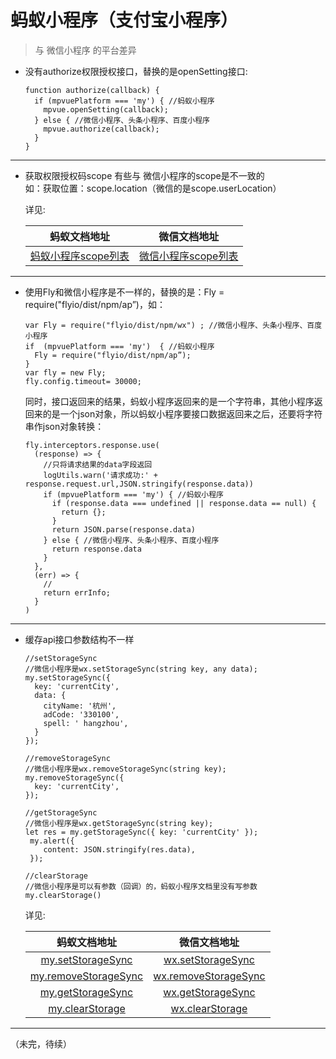 # 蚂蚁小程序（支付宝小程序） 


> 与 微信小程序 的平台差异

* 没有authorize权限授权接口，替换的是openSetting接口:

    ```vue
    function authorize(callback) {
      if (mpvuePlatform === 'my') { //蚂蚁小程序
        mpvue.openSetting(callback);
      } else { //微信小程序、头条小程序、百度小程序
        mpvue.authorize(callback);
      }
    }
    ```

---
  
  
* 获取权限授权码scope 有些与 微信小程序的scope是不一致的  
如：获取位置：scope.location（微信的是scope.userLocation）

  详见:
  
  | 蚂蚁文档地址                                                     | 微信文档地址                                                                                                         |
  |:--------------------------------------------------------------:|:-------------------------------------------------------------------------------------------------------------------:|
  | [蚂蚁小程序scope列表](https://docs.alipay.com/mini/api/xmk3ml#kri9dg)   | [微信小程序scope列表](https://developers.weixin.qq.com/miniprogram/dev/framework/open-ability/authorize.html) |
  
---


  
* 使用Fly和微信小程序是不一样的，替换的是：Fly = require("flyio/dist/npm/ap”)，如：

    ```vue
    var Fly = require("flyio/dist/npm/wx") ; //微信小程序、头条小程序、百度小程序
    if  (mpvuePlatform === 'my')  { //蚂蚁小程序
      Fly = require("flyio/dist/npm/ap”);
    }
    var fly = new Fly;
    fly.config.timeout= 30000;
    ```
  
    同时，接口返回来的结果，蚂蚁小程序返回来的是一个字符串，其他小程序返回来的是一个json对象，所以蚂蚁小程序要接口数据返回来之后，还要将字符串作json对象转换：
    ```vue
    fly.interceptors.response.use(
      (response) => {
        //只将请求结果的data字段返回
        logUtils.warn('请求成功:' + response.request.url,JSON.stringify(response.data))
        if (mpvuePlatform === 'my') { //蚂蚁小程序
          if (response.data === undefined || response.data == null) {
            return {};
          }
          return JSON.parse(response.data)
        } else { //微信小程序、头条小程序、百度小程序
          return response.data
        }
      },
      (err) => {
        //
        return errInfo;
      }
    )
    ```

---

* 缓存api接口参数结构不一样

    ```vue
    //setStorageSync   
    //微信小程序是wx.setStorageSync(string key, any data);
    my.setStorageSync({
      key: 'currentCity',
      data: {
        cityName: '杭州',
        adCode: '330100',
        spell: ' hangzhou',
      }
    });
    ```
    
    ```vue
    //removeStorageSync
    //微信小程序是wx.removeStorageSync(string key);
    my.removeStorageSync({
      key: 'currentCity',
    });
    ```
    
    ```vue
    //getStorageSync
    //微信小程序是wx.getStorageSync(string key);
    let res = my.getStorageSync({ key: 'currentCity' });
     my.alert({
        content: JSON.stringify(res.data),
     });
    ```
    
    ```vue
    //clearStorage
    //微信小程序是可以有参数（回调）的，蚂蚁小程序文档里没有写参数
    my.clearStorage()
    ```
    
    详见:
    
    | 蚂蚁文档地址                                                     | 微信文档地址                                                                                                      |
    |:--------------------------------------------------------------:|:--------------------------------------------------------------------------------------------------------------:|
    | [my.setStorageSync](https://docs.alipay.com/mini/api/cog0du)   | [wx.setStorageSync](https://developers.weixin.qq.com/miniprogram/dev/api/storage/wx.setStorageSync.html)       |
    | [my.removeStorageSync](https://docs.alipay.com/mini/api/ytfrk4)| [wx.removeStorageSync](https://developers.weixin.qq.com/miniprogram/dev/api/storage/wx.removeStorageSync.html) |
    | [my.getStorageSync](https://docs.alipay.com/mini/api/ox0wna)   | [wx.getStorageSync](https://developers.weixin.qq.com/miniprogram/dev/api/storage/wx.getStorageSync.html)       |
    | [my.clearStorage](https://docs.alipay.com/mini/api/storage)    | [wx.clearStorage](https://developers.weixin.qq.com/miniprogram/dev/api/storage/wx.clearStorage.html)           |
      

---


（未完，待续）

 

